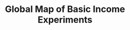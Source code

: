 ---
layout: basic-income-experiments
title: "Global Map of Basic Income Experiments"
url: /experiments-map
aliases:
    - /research/experiments-map
---